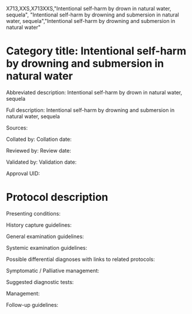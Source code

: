 X713,XXS,X713XXS,"Intentional self-harm by drown in natural water, sequela", "Intentional self-harm by drowning and submersion in natural water, sequela","Intentional self-harm by drowning and submersion in natural water"
# Category title: Intentional self-harm by drowning and submersion in natural water

Abbreviated description: Intentional self-harm by drown in natural water, sequela

Full description: Intentional self-harm by drowning and submersion in natural water, sequela

Sources:

Collated by:
Collation date:

Reviewed by:
Review date:

Validated by:
Validation date:

Approval UID:

# Protocol description

Presenting conditions:

History capture guidelines:

General examination guidelines:

Systemic examination guidelines:

Possible differential diagnoses with links to related protocols:

Symptomatic / Palliative management:

Suggested diagnostic tests:

Management:

Follow-up guidelines:
